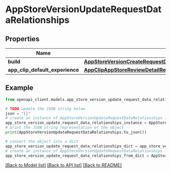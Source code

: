# AppStoreVersionUpdateRequestDataRelationships


## Properties

Name | Type | Description | Notes
------------ | ------------- | ------------- | -------------
**build** | [**AppStoreVersionCreateRequestDataRelationshipsBuild**](AppStoreVersionCreateRequestDataRelationshipsBuild.md) |  | [optional] 
**app_clip_default_experience** | [**AppClipAppStoreReviewDetailRelationshipsAppClipDefaultExperience**](AppClipAppStoreReviewDetailRelationshipsAppClipDefaultExperience.md) |  | [optional] 

## Example

```python
from openapi_client.models.app_store_version_update_request_data_relationships import AppStoreVersionUpdateRequestDataRelationships

# TODO update the JSON string below
json = "{}"
# create an instance of AppStoreVersionUpdateRequestDataRelationships from a JSON string
app_store_version_update_request_data_relationships_instance = AppStoreVersionUpdateRequestDataRelationships.from_json(json)
# print the JSON string representation of the object
print(AppStoreVersionUpdateRequestDataRelationships.to_json())

# convert the object into a dict
app_store_version_update_request_data_relationships_dict = app_store_version_update_request_data_relationships_instance.to_dict()
# create an instance of AppStoreVersionUpdateRequestDataRelationships from a dict
app_store_version_update_request_data_relationships_from_dict = AppStoreVersionUpdateRequestDataRelationships.from_dict(app_store_version_update_request_data_relationships_dict)
```
[[Back to Model list]](../README.md#documentation-for-models) [[Back to API list]](../README.md#documentation-for-api-endpoints) [[Back to README]](../README.md)


